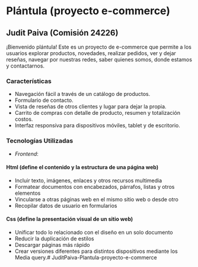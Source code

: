 # Plántula (proyecto e-commerce)

## Judit Paiva (Comisión 24226)

¡Bienvenido plántula! Este es un proyecto de e-commerce que permite a los usuarios explorar productos, novedades, realizar pedidos, ver y dejar reseñas, navegar por nuestras redes, saber quienes somos, donde estamos y contactarnos.  

### Características   

- Navegación fácil a través de un catálogo de productos.  
- Formulario de contacto.
- Vista de reseñas de otros clientes y lugar para dejar la propia.
- Carrito de compras con detalle de producto, resumen y totalización costos.     
- Interfaz responsiva para dispositivos móviles, tablet y de escritorio. 

### Tecnologías Utilizadas   

- *Frontend*: 

#### Html (define el contenido y la estructura de una página web)
- Incluir texto, imágenes, enlaces y otros recursos multimedia 
- Formatear documentos con encabezados, párrafos, listas y otros elementos 
- Vincularse a otras páginas web en el mismo sitio web o desde otro 
- Recopilar datos de usuario en formularios

#### Css (define la presentación visual de un sitio web)
- Unificar todo lo relacionado con el diseño en un solo documento
- Reducir la duplicación de estilos
- Descargar páginas más rápido
- Crear versiones diferentes para distintos dispositivos mediante los Media query.# JuditPaiva-Plantula-proyecto-e-commerce
